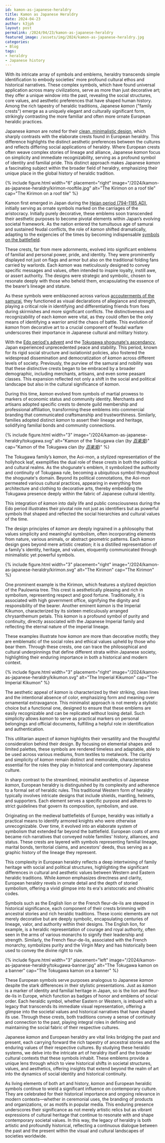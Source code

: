 ```yaml
---
id: kamon-as-japanese-heraldry
title: Kamon as Japanese Heraldry
date: 2024-04-23
author: k3jph
layout: post
permalink: /2024/04/23/kamon-as-japanese-heraldry
featured_image: /assets/img/2024/kamon-as-japanese-heraldry.jpg
categories:
- Blog 
tags:
- heraldry
- Japanese history
---
```


With its intricate array of symbols and emblems, heraldry transcends
simple identification to embody societies' more profound cultural
ethos and historical narratives. These complex symbols, which have
found universal application across many civilizations, serve as
more than just decorative art; they offer a unique window into the
past, revealing the social structures, core values, and aesthetic
preferences that have shaped human history. Among the rich tapestry
of heraldic traditions, Japanese _kamon_ ("family crests") emerge
as a uniquely elegant and culturally significant form, strikingly
contrasting the more familiar and often more ornate European heraldic
practices.

Japanese _kamon_ are noted for their [clean, minimalistic
design](https://thekidshouldseethis.com/post/circles-lines-japanese-kamon-design-animation),
which sharply contrasts with the elaborate crests found in European
heraldry. This difference highlights the distinct aesthetic preferences
between the cultures and reflects differing social applications of
heraldry. Where European crests often weave complex stories of
lineage and alliance, Japanese _kamon_ focus on simplicity and
immediate recognizability, serving as a profound symbol of identity
and familial pride. This distinct approach makes Japanese _kamon_
a fascinating subject within the broader field of heraldry, emphasizing
their unique place in the global history of heraldic tradition.

{% include figure.html width="6" placement="right"
   image="/2024/kamon-as-japanese-heraldry/kirimon-rooftile.jpg" 
   alt="The Kirimon on a roof tile"
   cap="The Kirimon on a roof tile" %} 
   
Kamon first emerged in Japan during the [Heian period (794–1185
AD)](https://www.japan-experience.com/plan-your-trip/to-know/japanese-history/heian-period),
initially serving as ornate symbols marked on the carriages of the
aristocracy. Initially purely decorative, these emblems soon
transcended their aesthetic purposes to become pivotal elements
within Japan’s evolving societal framework. As the nation entered
the tumultuous age of samurai and sustained feudal conflicts, the
role of _kamon_ shifted dramatically, adapting to the exigencies
of the times by becoming indispensable [symbols on the
battlefield](https://web-japan.org/trends/11_fashion/fas181202.html).

These crests, far from mere adornments, evolved into significant
emblems of familial and personal power, pride, and identity. They
were prominently displayed not just on flags and armor but also on
the traditional folding fans carried by warlords. Each _kamon_ was
meticulously designed to convey specific messages and values, often
intended to inspire loyalty, instill awe, or assert authority. The
designs were strategic and symbolic, chosen to resonate deeply with
those who beheld them, encapsulating the essence of the bearer’s
lineage and stature.

As these symbols were emblazoned across various [accouterments of
the samurai](https://www.nippon.com/en/japan-data/h01578/), they
functioned as visual declarations of allegiance and strength, playing
a critical role in identifying and differentiating friends from
foes during skirmishes and more significant conflicts. The
distinctiveness and recognizability of each _kamon_ were vital, as
they could often be the only means of identifying a warrior amid
the chaos of battle. This evolution of _kamon_ from decorative art
to a crucial component of feudal warfare underscores their importance
in  Japanese cultural and military history.

With the [Edo period's
advent](https://education.asianart.org/resources/historical-background-of-the-edo-period/)
and the [Tokugawa shogunate's
ascendancy](https://www.japanpitt.pitt.edu/timeline/tokugawa-period-1603-1868),
Japan experienced unprecedented peace and stability. This period,
known for its rigid social structure and isolationist policies,
also fostered the widespread dissemination and democratization of
_kamon_ across different levels of society. Previously, the purview
of the samurai and nobility was that these distinctive crests began
to be embraced by a broader demographic, including merchants,
artisans, and even some peasant classes. This expansion reflected
not only a shift in the social and political landscape but also in
the cultural significance of _kamon_.

During this time, _kamon_ evolved from symbols of martial prowess
to markers of economic status and community identity. Merchants and
artisans adopted specific crests to denote guild membership and
professional affiliation, transforming these emblems into commercial
branding that communicated craftsmanship and trustworthiness.
Similarly, families adopted distinct _kamon_ to assert their lineage
and heritage, solidifying familial bonds and community connections.

{% include figure.html width="3"
   image="/2024/kamon-as-japanese-heraldry/tokugawa.svg" 
   alt="Kamon of the Tokugawa clan (_by [百楽兎](https://commons.wikimedia.org/wiki/File:Mitsubaaoi.svg)_)" 
   cap="Kamon of the Tokugawa clan (_by [百楽兎](https://commons.wikimedia.org/wiki/File:Mitsubaaoi.svg)_)" %}
   
The Tokugawa family’s _kamon_, the Aoi-mon, a stylized representation
of the hollyhock leaf, exemplifies the dual role of these crests
in both the political and cultural realms. As the shogunate's emblem,
it symbolized the authority and continuity of Tokugawa rule, becoming
a ubiquitous symbol throughout the shogunate's domain. Beyond its
political connotations, the Aoi-mon permeated various cultural
practices, appearing in everything from architecture and clothing
to decorative arts, thereby embedding the Tokugawa presence deeply
within the fabric of Japanese cultural identity.

This integration of _kamon_ into daily life and public consciousness
during the Edo period illustrates their pivotal role not just as
identifiers but as powerful symbols that shaped and reflected the
social hierarchies and cultural values of the time.
   
The design principles of _kamon_ are deeply ingrained in a philosophy
that values simplicity and meaningful symbolism, often incorporating
elements from nature, various animals, or abstract geometric patterns.
Each _kamon_ design goes beyond mere artistic creation; it is a
distilled representation of a family's identity, heritage, and
values, eloquently communicated through minimalistic yet powerful
symbols.

{% include figure.html width="3" placement="right"
   image="/2024/kamon-as-japanese-heraldry/kirimon.svg" 
   alt="The Kirimon" 
   cap="The Kirimon" %} 
  
One prominent example is the Kirimon, which features a stylized
depiction of the Paulownia tree. This crest is aesthetically pleasing
and rich in symbolism, representing respect and good fortune.
Traditionally, it is associated with high government office,
signifying the dignity and responsibility of the bearer. Another
eminent _kamon_ is the Imperial Kikumon, characterized by its sixteen
meticulously arranged chrysanthemum petals. This _kamon_ is a
profound symbol of purity and continuity, directly associated with
the Japanese Imperial family and reflecting the eternal nature of
the imperial lineage.

These examples illustrate how _kamon_ are more than decorative
motifs; they are emblematic of the social roles and ethical values
upheld by those who bear them. Through these crests, one can trace
the philosophical and cultural underpinnings that define different
strata within Japanese society, highlighting their enduring importance
in both a historical and modern context.

{% include figure.html width="3" placement="right"
   image="/2024/kamon-as-japanese-heraldry/kikumon.svg" 
   alt="The Imperial Kikumon" 
   cap="The Imperial Kikumon" %}
   
The aesthetic appeal of _kamon_ is characterized by their striking,
clean lines and the intentional absence of color, emphasizing form
and meaning over ornamental extravagance. This minimalist approach
is not merely a stylistic choice but a functional one, designed to
ensure that these emblems are easily recognizable and can be
replicated without losing detail. Such simplicity allows _kamon_
to serve as practical markers on personal belongings and official
documents, fulfilling a helpful role in identification and
authentication.

This utilitarian aspect of _kamon_ highlights their versatility and
the thoughtful consideration behind their design. By focusing on
elemental shapes and limited palettes, these symbols are rendered
timeless and adaptable, able to be used across various mediums,
from textiles to metalwork. The clarity and simplicity of _kamon_
remain distinct and memorable, characteristics essential for the
roles they play in historical and contemporary Japanese culture.

In sharp contrast to the streamlined, minimalist aesthetics of
Japanese _kamon_, European heraldry is distinguished by its complexity
and adherence to a formal set of heraldic rules. This traditional
Western form of heraldry typically involves intricate designs that
include shields, mantling, helmets, and supporters. Each element
serves a specific purpose and adheres to strict guidelines that
govern its composition, symbolism, and use.

Originating on the medieval battlefields of Europe, heraldry was
initially a practical means to identify armored knights who were
otherwise unrecognizable. Over time, it evolved into an elaborate
system of symbolism that extended far beyond the battlefield.
European coats of arms became rich narratives that conveyed noble
families' history, alliances, and status. These crests are layered
with symbols representing familial lineage, marital bonds, territorial
claims, and ancestors' deeds, thus serving as a graphic history of
the lineage they represent.

This complexity in European heraldry reflects a deep intertwining
of family heritage with social and political structures, highlighting
the significant differences in cultural and aesthetic values between
Western and Eastern heraldic traditions. While _kamon_ emphasizes
directness and clarity, European heraldry revels in ornate detail
and the depth of storied symbolism, offering a vivid glimpse into
its era's aristocratic and chivalric codes.

Symbols such as the English lion or the French fleur-de-lis are
steeped in historical significance, each component of their crests
brimming with ancestral stories and rich heraldic traditions. These
iconic elements are not merely decorative but are deeply symbolic,
encapsulating centuries of lineage, valor, and authority within
their designs. The English lion, for example, is a heraldic
representation of courage and royal authority, often seen in the
arms of various monarchs to signify their leadership and strength.
Similarly, the French fleur-de-lis, associated with the French
monarchy, symbolizes purity and the Virgin Mary and has historically
been used to convey the divine right to rule.

{% include figure.html width="3" placement="left"
   image="/2024/kamon-as-japanese-heraldry/tokugawa-banner.jpg" 
   alt="The Tokugawa kamon on a banner" 
   cap="The Tokugawa kamon on a banner" %} 
   
These European symbols serve purposes analogous to Japanese _kamon_
despite the stark differences in their stylistic presentations.
Just as _kamon_ is a marker of identity and familial heritage in
Japan, so is the lion and fleur-de-lis in Europe, which function
as badges of honor and emblems of social order. Each heraldic symbol,
whether Eastern or Western, is imbued with a legacy that transcends
its immediate visual representation, offering a glimpse into the
societal values and historical narratives that have shaped its use.
Through these crests, both traditions convey a sense of continuity
and connection to the past, playing integral roles in defining and
maintaining the social fabric of their respective cultures.

Japanese _kamon_ and European heraldry are vital links bridging the
past and present, each carrying forward the rich tapestry of ancestral
stories and the enduring values of their respective cultures. By
studying these heraldic systems, we delve into the intricate art
of heraldry itself and the broader cultural contexts that these
symbols inhabit. These emblems provide a unique lens through which
to view historical shifts in societal structures, values, and
aesthetics, offering insights that extend beyond the realm of art
into the dynamics of social identity and historical continuity.

As living elements of both art and history, _kamon_ and European
heraldic symbols continue to wield a significant influence on
contemporary culture. They are celebrated for their historical
importance and ongoing relevance in modern contexts—whether in
ceremonial uses, the branding of products and organizations, or as
motifs in popular media. This enduring presence underscores their
significance as not merely artistic relics but as vibrant expressions
of cultural heritage that continue to resonate with and shape
contemporary societal values. In this way, the legacy of heraldry
is both artistic and profoundly historical, reflecting a continuous
dialogue between the past and the present within the visual and
cultural landscapes of societies worldwide.
